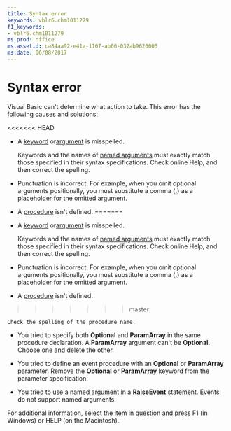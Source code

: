 ```yaml
---
title: Syntax error
keywords: vblr6.chm1011279
f1_keywords:
- vblr6.chm1011279
ms.prod: office
ms.assetid: ca84aa92-e41a-1167-ab66-032ab9626005
ms.date: 06/08/2017
---
```



# Syntax error

Visual Basic can't determine what action to take. This error has the following causes and solutions:



<<<<<<< HEAD
- A [keyword](../../Glossary/vbe-glossary.md) or[argument](../../Glossary/vbe-glossary.md) is misspelled.
    
    Keywords and the names of [named arguments](../../Glossary/vbe-glossary.md) must exactly match those specified in their syntax specifications. Check online Help, and then correct the spelling.
    
- Punctuation is incorrect. For example, when you omit optional arguments positionally, you must substitute a comma (**,**) as a placeholder for the omitted argument.
    
- A [procedure](../../Glossary/vbe-glossary.md) isn't defined.
=======
- A [keyword](../../Glossary/vbe-glossary.md#keyword) or[argument](../../Glossary/vbe-glossary.md#argument) is misspelled.
    
    Keywords and the names of [named arguments](../../Glossary/vbe-glossary.md#named-argument) must exactly match those specified in their syntax specifications. Check online Help, and then correct the spelling.
    
- Punctuation is incorrect. For example, when you omit optional arguments positionally, you must substitute a comma (**,**) as a placeholder for the omitted argument.
    
- A [procedure](../../Glossary/vbe-glossary.md#procedure) isn't defined.
>>>>>>> master
    
    Check the spelling of the procedure name.
    
- You tried to specify both  **Optional** and **ParamArray** in the same procedure declaration. A **ParamArray** argument can't be **Optional**. Choose one and delete the other.
    
- You tried to define an event procedure with an  **Optional** or **ParamArray** parameter. Remove the **Optional** or **ParamArray** keyword from the parameter specification.
    
- You tried to use a named argument in a  **RaiseEvent** statement. Events do not support named arguments.
    

For additional information, select the item in question and press F1 (in Windows) or HELP (on the Macintosh).

